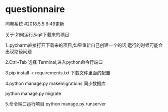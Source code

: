 # questionnaire
问卷系统
#2018.5.5 6:49更新

关于:如何运行从git下载来的项目

1..pycharm直接打开下载来的项目,如果重新自己创建一个的话,运行的时候可能会出现路径问题

2.Ctrl+Tab 选择 Terminal,进入python命令行端口

3.pip install -r requirements.txt 下载文件里面的配置

4.python manage.py makemigrations  同步数据库

  python manage.py migrate
  
5.命令端口运行项目
  python manage.py runserver
